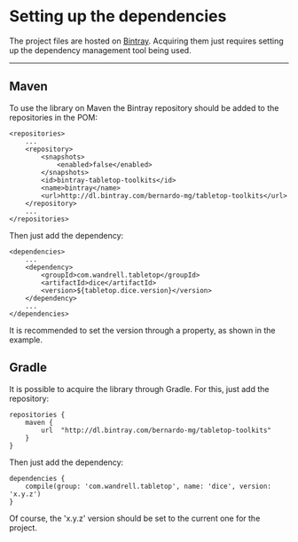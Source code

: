 # Setting up the dependencies

The project files are hosted on [Bintray][bintray]. Acquiring them just requires setting up the dependency management tool being used.

---

## Maven

To use the library on Maven the Bintray repository should be added to the repositories in the POM:

```
<repositories>
	...
	<repository>
		<snapshots>
			<enabled>false</enabled>
		</snapshots>
		<id>bintray-tabletop-toolkits</id>
		<name>bintray</name>
		<url>http://dl.bintray.com/bernardo-mg/tabletop-toolkits</url>
	</repository>
	...
</repositories>
```

Then just add the dependency:
	
```
<dependencies>
	...
	<dependency>
		<groupId>com.wandrell.tabletop</groupId>
		<artifactId>dice</artifactId>
		<version>${tabletop.dice.version}</version>
	</dependency>
	...
</dependencies>
```

It is recommended to set the version through a property, as shown in the example.
	
## Gradle

It is possible to acquire the library through Gradle. For this, just add the repository:
	
```
repositories {
    maven {
        url  "http://dl.bintray.com/bernardo-mg/tabletop-toolkits" 
    }
}
```

Then just add the dependency:
	
```
dependencies {
	compile(group: 'com.wandrell.tabletop', name: 'dice', version: 'x.y.z')
}
```

Of course, the 'x.y.z' version should be set to the current one for the project.

[bintray]: https://bintray.com/bernardo-mg/tabletop-toolkits/dice/view}Bintray